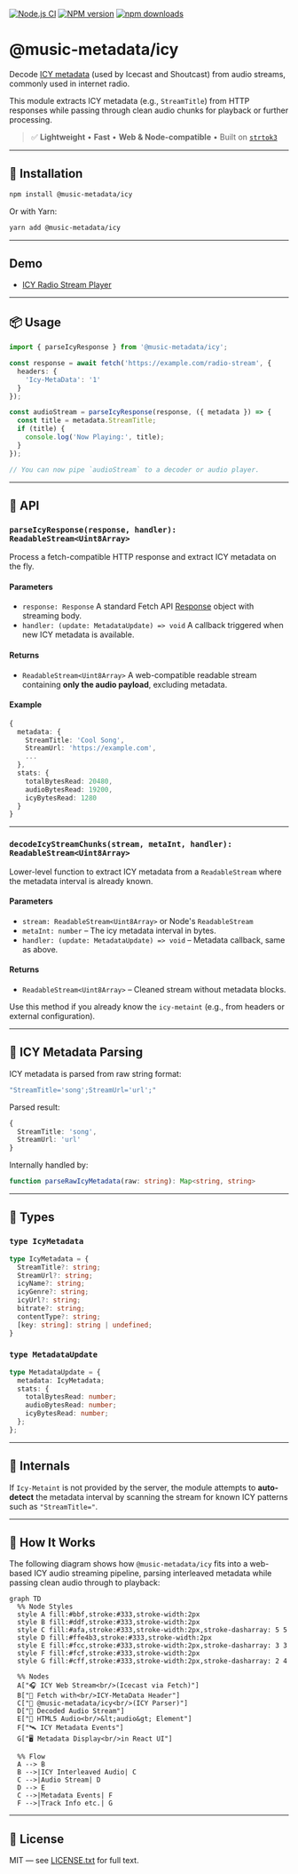 [![Node.js CI](https://github.com/Borewit/music-metadata-icy/actions/workflows/nodejs-ci.yml/badge.svg)](https://github.com/Borewit/music-metadata-icy/actions/workflows/nodejs-ci.yml)
[![NPM version](https://img.shields.io/npm/v/@music-metadata%2Ficy.svg)](https://npmjs.org/package/@music-metadata/icy)
[![npm downloads](http://img.shields.io/npm/dm/@music-metadata%2Ficy.svg)](https://npmcharts.com/compare/@music-metadata%2Ficy?start=365)

# @music-metadata/icy

Decode [ICY metadata](https://en.wikipedia.org/wiki/SHOUTcast#Metadata) (used by Icecast and Shoutcast) from audio streams, commonly used in internet radio.

This module extracts ICY metadata (e.g., `StreamTitle`) from HTTP responses while passing through clean audio chunks for playback or further processing.

> ✅ **Lightweight** • **Fast** • **Web & Node-compatible** • Built on [`strtok3`](https://github.com/Borewit/strtok3)

---

## 🚀 Installation

```bash
npm install @music-metadata/icy
```

Or with Yarn:

```bash
yarn add @music-metadata/icy
```

---

## Demo

* [ICY Radio Stream Player](https://github.com/Borewit/icy-radio-stream-player)

---

## 📦 Usage

```ts
import { parseIcyResponse } from '@music-metadata/icy';

const response = await fetch('https://example.com/radio-stream', {
  headers: {
    'Icy-MetaData': '1'
  }
});

const audioStream = parseIcyResponse(response, ({ metadata }) => {
  const title = metadata.StreamTitle;
  if (title) {
    console.log('Now Playing:', title);
  }
});

// You can now pipe `audioStream` to a decoder or audio player.
```

---

## 🧠 API

### `parseIcyResponse(response, handler): ReadableStream<Uint8Array>`

Process a fetch-compatible HTTP response and extract ICY metadata on the fly.

#### Parameters

* `response: Response`
  A standard Fetch API [Response](https://developer.mozilla.org/en-US/docs/Web/API/Response) object with streaming body.
* `handler: (update: MetadataUpdate) => void`
  A callback triggered when new ICY metadata is available.

#### Returns

* `ReadableStream<Uint8Array>`
  A web-compatible readable stream containing **only the audio payload**, excluding metadata.

#### Example

```ts
{
  metadata: {
    StreamTitle: 'Cool Song',
    StreamUrl: 'https://example.com',
    ...
  },
  stats: {
    totalBytesRead: 20480,
    audioBytesRead: 19200,
    icyBytesRead: 1280
  }
}
```


---

### `decodeIcyStreamChunks(stream, metaInt, handler): ReadableStream<Uint8Array>`

Lower-level function to extract ICY metadata from a `ReadableStream` where the metadata interval is already known.

#### Parameters

* `stream: ReadableStream<Uint8Array>` or Node's `ReadableStream`
* `metaInt: number` – The icy metadata interval in bytes.
* `handler: (update: MetadataUpdate) => void` – Metadata callback, same as above.

#### Returns

* `ReadableStream<Uint8Array>` – Cleaned stream without metadata blocks.

Use this method if you already know the `icy-metaint` (e.g., from headers or external configuration).

---

## 🧺 ICY Metadata Parsing

ICY metadata is parsed from raw string format:

```ts
"StreamTitle='song';StreamUrl='url';"
```

Parsed result:

```ts
{
  StreamTitle: 'song',
  StreamUrl: 'url'
}
```

Internally handled by:

```ts
function parseRawIcyMetadata(raw: string): Map<string, string>
```

---

## 📜 Types

### `type IcyMetadata`

```ts
type IcyMetadata = {
  StreamTitle?: string;
  StreamUrl?: string;
  icyName?: string;
  icyGenre?: string;
  icyUrl?: string;
  bitrate?: string;
  contentType?: string;
  [key: string]: string | undefined;
}
```

### `type MetadataUpdate`

```ts
type MetadataUpdate = {
  metadata: IcyMetadata;
  stats: {
    totalBytesRead: number;
    audioBytesRead: number;
    icyBytesRead: number;
  };
};
```

---

## 🧱 Internals

If `Icy-Metaint` is not provided by the server, the module attempts to **auto-detect** the metadata interval by scanning the stream for known ICY patterns such as `"StreamTitle="`.

---

## 🧭 How It Works

The following diagram shows how `@music-metadata/icy` fits into a web-based ICY audio streaming pipeline, parsing interleaved metadata while passing clean audio through to playback:

```mermaid
graph TD
  %% Node Styles
  style A fill:#bbf,stroke:#333,stroke-width:2px
  style B fill:#ddf,stroke:#333,stroke-width:2px
  style C fill:#afa,stroke:#333,stroke-width:2px,stroke-dasharray: 5 5
  style D fill:#ffe4b3,stroke:#333,stroke-width:2px
  style E fill:#fcc,stroke:#333,stroke-width:2px,stroke-dasharray: 3 3
  style F fill:#fcf,stroke:#333,stroke-width:2px
  style G fill:#cff,stroke:#333,stroke-width:2px,stroke-dasharray: 2 4

  %% Nodes
  A["🎧 ICY Web Stream<br/>(Icecast via Fetch)"]
  B["🔀 Fetch with<br/>ICY-MetaData Header"]
  C["🧩 @music-metadata/icy<br/>(ICY Parser)"]
  D["🔁 Decoded Audio Stream"]
  E["🎵 HTML5 Audio<br/>&lt;audio&gt; Element"]
  F["🛰️ ICY Metadata Events"]
  G["🖥️ Metadata Display<br/>in React UI"]

  %% Flow
  A --> B
  B -->|ICY Interleaved Audio| C
  C -->|Audio Stream| D
  D --> E
  C -->|Metadata Events| F
  F -->|Track Info etc.| G
```
---

## 📄 License

MIT — see [LICENSE.txt](LICENSE.txt) for full text.
